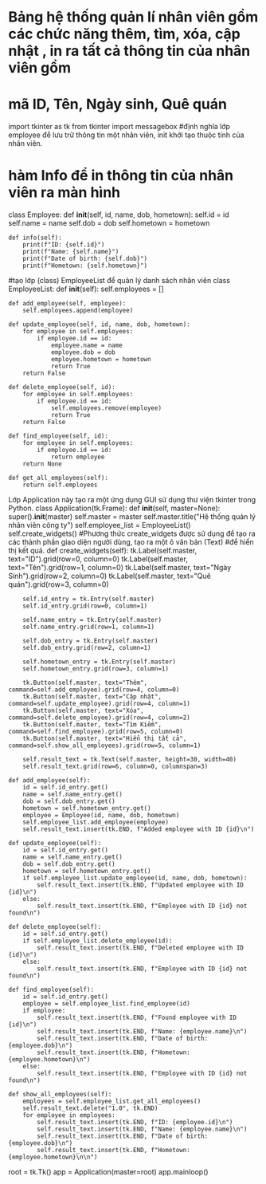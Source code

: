 # Bảng hệ thống quản lí nhân viên gồm các chức năng thêm, tìm, xóa, cập nhật , in ra tất cả thông tin của nhân viên gồm
# mã ID, Tên, Ngày sinh, Quê quán
import tkinter as tk
from tkinter import messagebox
#định nghĩa lớp employee để lưu trữ thông tin một nhân viên, init khởi tạo thuộc tính của nhân viên. 
# hàm Info để in thông tin của nhân viên ra màn hình 
class Employee:
    def __init__(self, id, name, dob, hometown):
        self.id = id
        self.name = name
        self.dob = dob
        self.hometown = hometown

    def info(self):
        print(f"ID: {self.id}")
        print(f"Name: {self.name}")
        print(f"Date of birth: {self.dob}")
        print(f"Hometown: {self.hometown}")
#tạo lớp (class) EmployeeList để quản lý danh sách nhân viên
class EmployeeList:
    def __init__(self):
        self.employees = []

    def add_employee(self, employee):
        self.employees.append(employee)

    def update_employee(self, id, name, dob, hometown):
        for employee in self.employees:
            if employee.id == id:
                employee.name = name
                employee.dob = dob
                employee.hometown = hometown
                return True
        return False

    def delete_employee(self, id):
        for employee in self.employees:
            if employee.id == id:
                self.employees.remove(employee)
                return True
        return False

    def find_employee(self, id):
        for employee in self.employees:
            if employee.id == id:
                return employee
        return None

    def get_all_employees(self):
        return self.employees
Lớp Application này tạo ra một ứng dụng GUI sử dụng thư viện tkinter trong Python.
class Application(tk.Frame):
    def __init__(self, master=None):
        super().__init__(master)
        self.master = master
        self.master.title("Hệ thống quản lý nhân viên công ty")
        self.employee_list = EmployeeList()
        self.create_widgets()
#Phương thức create_widgets được sử dụng để tạo ra các thành phần giao diện người dùng, tạo ra một ô văn bản (Text) 
#để hiển thị kết quả.
    def create_widgets(self):
        tk.Label(self.master, text="ID").grid(row=0, column=0)
        tk.Label(self.master, text="Tên").grid(row=1, column=0)
        tk.Label(self.master, text="Ngày Sinh").grid(row=2, column=0)
        tk.Label(self.master, text="Quê quán").grid(row=3, column=0)

        self.id_entry = tk.Entry(self.master)
        self.id_entry.grid(row=0, column=1)

        self.name_entry = tk.Entry(self.master)
        self.name_entry.grid(row=1, column=1)

        self.dob_entry = tk.Entry(self.master)
        self.dob_entry.grid(row=2, column=1)

        self.hometown_entry = tk.Entry(self.master)
        self.hometown_entry.grid(row=3, column=1)

        tk.Button(self.master, text="Thêm", command=self.add_employee).grid(row=4, column=0)
        tk.Button(self.master, text="Cập nhật", command=self.update_employee).grid(row=4, column=1)
        tk.Button(self.master, text="Xóa", command=self.delete_employee).grid(row=4, column=2)
        tk.Button(self.master, text="Tìm Kiếm", command=self.find_employee).grid(row=5, column=0)
        tk.Button(self.master, text="Hiển thị tất cả", command=self.show_all_employees).grid(row=5, column=1)

        self.result_text = tk.Text(self.master, height=30, width=40)
        self.result_text.grid(row=6, column=0, columnspan=3)

    def add_employee(self):
        id = self.id_entry.get()
        name = self.name_entry.get()
        dob = self.dob_entry.get()
        hometown = self.hometown_entry.get()
        employee = Employee(id, name, dob, hometown)
        self.employee_list.add_employee(employee)
        self.result_text.insert(tk.END, f"Added employee with ID {id}\n")

    def update_employee(self):
        id = self.id_entry.get()
        name = self.name_entry.get()
        dob = self.dob_entry.get()
        hometown = self.hometown_entry.get()
        if self.employee_list.update_employee(id, name, dob, hometown):
            self.result_text.insert(tk.END, f"Updated employee with ID {id}\n")
        else:
            self.result_text.insert(tk.END, f"Employee with ID {id} not found\n")

    def delete_employee(self):
        id = self.id_entry.get()
        if self.employee_list.delete_employee(id):
            self.result_text.insert(tk.END, f"Deleted employee with ID {id}\n")
        else:
            self.result_text.insert(tk.END, f"Employee with ID {id} not found\n")

    def find_employee(self):
        id = self.id_entry.get()
        employee = self.employee_list.find_employee(id)
        if employee:
            self.result_text.insert(tk.END, f"Found employee with ID {id}\n")
            self.result_text.insert(tk.END, f"Name: {employee.name}\n")
            self.result_text.insert(tk.END, f"Date of birth: {employee.dob}\n")
            self.result_text.insert(tk.END, f"Hometown: {employee.hometown}\n")
        else:
            self.result_text.insert(tk.END, f"Employee with ID {id} not found\n")

    def show_all_employees(self):
        employees = self.employee_list.get_all_employees()
        self.result_text.delete("1.0", tk.END)
        for employee in employees:
            self.result_text.insert(tk.END, f"ID: {employee.id}\n")
            self.result_text.insert(tk.END, f"Name: {employee.name}\n")
            self.result_text.insert(tk.END, f"Date of birth: {employee.dob}\n")
            self.result_text.insert(tk.END, f"Hometown: {employee.hometown}\n\n")
root = tk.Tk()
app = Application(master=root)
app.mainloop()    
